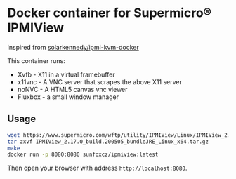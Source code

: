 # Docker container for Supermicro® IPMIView

Inspired from [solarkennedy/ipmi-kvm-docker](https://github.com/solarkennedy/ipmi-kvm-docker)

This container runs:

* Xvfb - X11 in a virtual framebuffer
* x11vnc - A VNC server that scrapes the above X11 server
* noNVC - A HTML5 canvas vnc viewer
* Fluxbox - a small window manager

## Usage

```bash
wget https://www.supermicro.com/wftp/utility/IPMIView/Linux/IPMIView_2.17.0_build.200505_bundleJRE_Linux_x64.tar.gz
tar zxvf IPMIView_2.17.0_build.200505_bundleJRE_Linux_x64.tar.gz
make
docker run -p 8080:8080 sunfoxcz/ipmiview:latest
```

Then open your browser with address `http://localhost:8080`.
